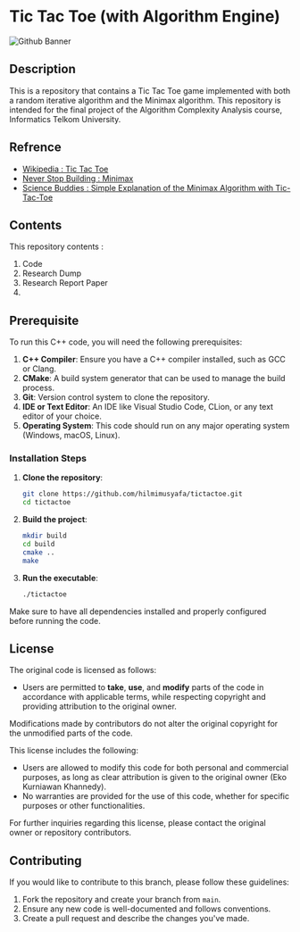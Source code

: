 # Tic Tac Toe (with Algorithm Engine)

![Github Banner](https://hackmd.io/_uploads/HJSN0murJl.png)

## Description 

This is a repository that contains a Tic Tac Toe game implemented with both a random iterative algorithm and the Minimax algorithm. This repository is intended for the final project of the Algorithm Complexity Analysis course, Informatics Telkom University.

## Refrence

- [Wikipedia : Tic Tac Toe](https://en.wikipedia.org/wiki/Tic-tac-toe)
- [Never Stop Building : Minimax](https://www.neverstopbuilding.com/blog/minimax)
- [Science Buddies : Simple Explanation of the Minimax Algorithm with Tic-Tac-Toe](https://www.youtube.com/watch?v=5y2a0Zhgq0U&pp=ygUHbWluaW1heA%3D%3D)

## Contents

This repository contents :

1. Code
2. Research Dump
3. Research Report Paper
1. 
## Prerequisite 

To run this C++ code, you will need the following prerequisites:

1. **C++ Compiler**: Ensure you have a C++ compiler installed, such as GCC or Clang.
2. **CMake**: A build system generator that can be used to manage the build process.
3. **Git**: Version control system to clone the repository.
4. **IDE or Text Editor**: An IDE like Visual Studio Code, CLion, or any text editor of your choice.
5. **Operating System**: This code should run on any major operating system (Windows, macOS, Linux).

### Installation Steps

1. **Clone the repository**:
    ```sh
    git clone https://github.com/hilmimusyafa/tictactoe.git
    cd tictactoe
    ```

2. **Build the project**:
    ```sh
    mkdir build
    cd build
    cmake ..
    make
    ```

3. **Run the executable**:
    ```sh
    ./tictactoe
    ```

Make sure to have all dependencies installed and properly configured before running the code.

## License
      
The original code is licensed as follows:

- Users are permitted to **take**, **use**, and **modify** parts of the code in accordance with applicable terms, while respecting copyright and providing attribution to the original owner.

Modifications made by contributors do not alter the original copyright for the unmodified parts of the code.

This license includes the following:
- Users are allowed to modify this code for both personal and commercial purposes, as long as clear attribution is given to the original owner (Eko Kurniawan Khannedy).
- No warranties are provided for the use of this code, whether for specific purposes or other functionalities.

For further inquiries regarding this license, please contact the original owner or repository contributors.

## Contributing

If you would like to contribute to this branch, please follow these guidelines:

1. Fork the repository and create your branch from `main`.
2. Ensure any new code is well-documented and follows conventions.
3. Create a pull request and describe the changes you've made.